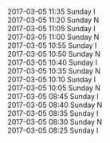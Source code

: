 2017-03-05 11:35 Sunday  I  
2017-03-05 11:20 Sunday  N  
2017-03-05 11:05 Sunday  I  
2017-03-05 11:00 Sunday  N  
2017-03-05 10:55 Sunday  I  
2017-03-05 10:50 Sunday  N  
2017-03-05 10:40 Sunday  I  
2017-03-05 10:35 Sunday  N  
2017-03-05 10:10 Sunday  I  
2017-03-05 10:05 Sunday  N  
2017-03-05 08:45 Sunday  I  
2017-03-05 08:40 Sunday  N  
2017-03-05 08:35 Sunday  I  
2017-03-05 08:30 Sunday  N  
2017-03-05 08:25 Sunday  I  
